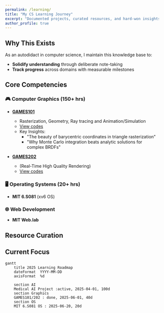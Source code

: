 ```yaml
---
permalink: /learning/
title: "My CS Learning Journey"
excerpt: "Documented projects, curated resources, and hard-won insights from my self-directed CS studies"
author_profile: true
---
```


## Why This Exists

As an autodidact in computer science, I maintain this knowledge base to:

- **Solidify understanding** through deliberate note-taking
- **Track progress** across domains with measurable milestones

## Core Competencies

### 🎮 Computer Graphics (150+ hrs)

- **[GAMES101](https://sites.cs.ucsb.edu/~lingqi/teaching/games101.html)**

  - Rasterization, Geometry, Ray tracing and Animation/Simulation
  - [View codes](https://github.com/lzhangdu/GAMES101)
  - Key Insights:
    - "The beauty of barycentric coordinates in triangle rasterization"
    - "Why Monte Carlo integration beats analytic solutions for complex BRDFs"

- **[GAMES202](https://sites.cs.ucsb.edu/~lingqi/teaching/games202.html)**
  - (Real-Time High Quality Rendering)
  - [View codes](https://github.com/lzhangdu/GAMES202)

### 🖥️ Operating Systems (20+ hrs)

- **MIT 6.S081** (xv6 OS)

### 🌐 Web Development

- **MIT Web.lab**

## Resource Curation

## Current Focus

```mermaid
gantt
    title 2025 Learning Roadmap
    dateFormat  YYYY-MM-DD
    axisFormat  %d

    section AI
    Medical AI Project :active, 2025-04-01, 100d
    section Graphics
    GAMES101/202 : done, 2025-06-01, 40d
    section OS
    MIT 6.S081 OS : 2025-06-20, 20d
```
